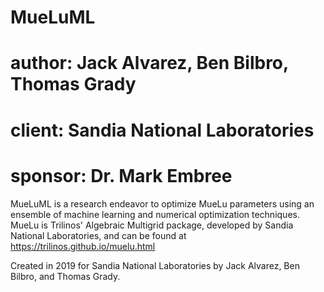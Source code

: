 # MueLuML
# author: Jack Alvarez, Ben Bilbro, Thomas Grady
# client: Sandia National Laboratories
# sponsor: Dr. Mark Embree


MueLuML is a research endeavor to optimize MueLu parameters using an ensemble of machine learning and numerical optimization techniques.
MueLu is Trilinos' Algebraic Multigrid package, developed by Sandia National Laboratories, and can be found at https://trilinos.github.io/muelu.html

Created in 2019 for Sandia National Laboratories by Jack Alvarez, Ben Bilbro, and Thomas Grady.

